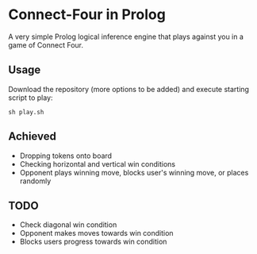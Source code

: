 # Connect-Four in Prolog

A very simple Prolog logical inference engine that plays against you in a game of Connect Four.

## Usage

Download the repository (more options to be added) and execute starting script to play:

```
sh play.sh
```

## Achieved

- Dropping tokens onto board
- Checking horizontal and vertical win conditions
- Opponent plays winning move, blocks user's winning move, or places randomly

## TODO

- Check diagonal win condition
- Opponent makes moves towards win condition
- Blocks users progress towards win condition